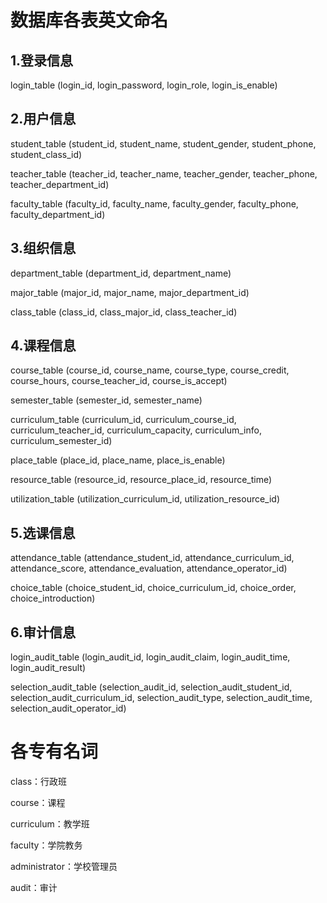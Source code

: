 # 数据库各表英文命名

## 1.登录信息

login_table (login_id, login_password, login_role, login_is_enable)

## 2.用户信息

student_table (student_id, student_name, student_gender, student_phone, student_class_id)

teacher_table (teacher_id, teacher_name, teacher_gender, teacher_phone, teacher_department_id)

faculty_table (faculty_id, faculty_name, faculty_gender, faculty_phone, faculty_department_id)

## 3.组织信息

department_table (department_id, department_name)

major_table (major_id, major_name, major_department_id)

class_table (class_id, class_major_id, class_teacher_id)

## 4.课程信息

course_table (course_id, course_name, course_type, course_credit, course_hours, course_teacher_id, course_is_accept)

semester_table (semester_id, semester_name)

curriculum_table (curriculum_id, curriculum_course_id, curriculum_teacher_id, curriculum_capacity, curriculum_info, curriculum_semester_id)

place_table (place_id, place_name, place_is_enable)

resource_table (resource_id, resource_place_id, resource_time)

utilization_table (utilization_curriculum_id, utilization_resource_id)

## 5.选课信息

attendance_table (attendance_student_id, attendance_curriculum_id, attendance_score, attendance_evaluation, attendance_operator_id)

choice_table (choice_student_id, choice_curriculum_id, choice_order, choice_introduction)

## 6.审计信息

login_audit_table (login_audit_id, login_audit_claim, login_audit_time, login_audit_result)

selection_audit_table (selection_audit_id, selection_audit_student_id, selection_audit_curriculum_id, selection_audit_type, selection_audit_time, selection_audit_operator_id)

# 各专有名词

class：行政班

course：课程

curriculum：教学班

faculty：学院教务

administrator：学校管理员



audit：审计